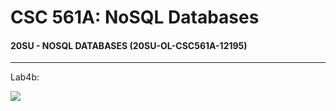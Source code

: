 # CSC 561A: NoSQL Databases

#### 20SU - NOSQL DATABASES (20SU-OL-CSC561A-12195)

---

Lab4b:

<img src="https://csc570e.uis.edu/api/badges/CSC561A-420205/hcarr4/status.svg?branch=master">

